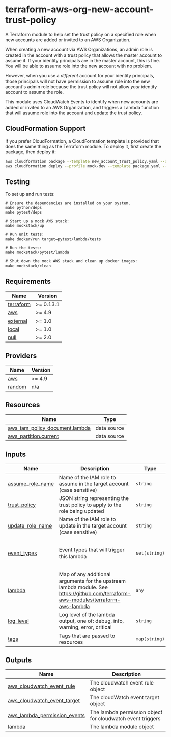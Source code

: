 # terraform-aws-org-new-account-trust-policy

A Terraform module to help set the trust policy on a specified role when new
accounts are added or invited to an AWS Organization.

When creating a new account via AWS Organizations, an admin role is created in
the account with a trust policy that allows the master account to assume it. If
your identity principals are in the master account, this is fine. You will be
able to assume role into the new account with no problem.

However, when you use a _different_ account for your identity principals, those
principals will not have permission to assume role into the new account's admin
role because the trust policy will not allow _your_ identity account to assume
the role.

This module uses CloudWatch Events to identify when new accounts are added or
invited to an AWS Organization, and triggers a Lambda function that will
assume role into the account and update the trust policy.

## CloudFormation Support

If you prefer CloudFormation, a CloudFormation template is provided that does
the same thing as the Terraform module. To deploy it, first create the package,
then deploy it:

```bash
aws cloudformation package --template new_account_trust_policy.yaml --output-template-file package.yaml --s3-bucket <your-s3-bucket>
aws cloudformation deploy --profile mock-dev --template package.yaml --capabilities CAPABILITY_IAM --stack-name <stack-name> --parameter-overrides AssumeRoleName=<role-to-assume> UpdateRoleName=<role-to-update> TrustPolicy=<trust-policy-to-apply>
```

## Testing

To set up and run tests: 

```
# Ensure the dependencies are installed on your system.
make python/deps
make pytest/deps

# Start up a mock AWS stack:
make mockstack/up

# Run unit tests:
make docker/run target=pytest/lambda/tests

# Run the tests:
make mockstack/pytest/lambda

# Shut down the mock AWS stack and clean up docker images:
make mockstack/clean
```

<!-- BEGIN TFDOCS -->
## Requirements

| Name | Version |
|------|---------|
| <a name="requirement_terraform"></a> [terraform](#requirement\_terraform) | >= 0.13.1 |
| <a name="requirement_aws"></a> [aws](#requirement\_aws) | >= 4.9 |
| <a name="requirement_external"></a> [external](#requirement\_external) | >= 1.0 |
| <a name="requirement_local"></a> [local](#requirement\_local) | >= 1.0 |
| <a name="requirement_null"></a> [null](#requirement\_null) | >= 2.0 |

## Providers

| Name | Version |
|------|---------|
| <a name="provider_aws"></a> [aws](#provider\_aws) | >= 4.9 |
| <a name="provider_random"></a> [random](#provider\_random) | n/a |

## Resources

| Name | Type |
|------|------|
| [aws_iam_policy_document.lambda](https://registry.terraform.io/providers/hashicorp/aws/latest/docs/data-sources/iam_policy_document) | data source |
| [aws_partition.current](https://registry.terraform.io/providers/hashicorp/aws/latest/docs/data-sources/partition) | data source |

## Inputs

| Name | Description | Type | Default | Required |
|------|-------------|------|---------|:--------:|
| <a name="input_assume_role_name"></a> [assume\_role\_name](#input\_assume\_role\_name) | Name of the IAM role to assume in the target account (case sensitive) | `string` | n/a | yes |
| <a name="input_trust_policy"></a> [trust\_policy](#input\_trust\_policy) | JSON string representing the trust policy to apply to the role being updated | `string` | n/a | yes |
| <a name="input_update_role_name"></a> [update\_role\_name](#input\_update\_role\_name) | Name of the IAM role to update in the target account (case sensitive) | `string` | n/a | yes |
| <a name="input_event_types"></a> [event\_types](#input\_event\_types) | Event types that will trigger this lambda | `set(string)` | <pre>[<br>  "CreateAccountResult",<br>  "InviteAccountToOrganization"<br>]</pre> | no |
| <a name="input_lambda"></a> [lambda](#input\_lambda) | Map of any additional arguments for the upstream lambda module. See <https://github.com/terraform-aws-modules/terraform-aws-lambda> | `any` | `{}` | no |
| <a name="input_log_level"></a> [log\_level](#input\_log\_level) | Log level of the lambda output, one of: debug, info, warning, error, critical | `string` | `"info"` | no |
| <a name="input_tags"></a> [tags](#input\_tags) | Tags that are passed to resources | `map(string)` | `{}` | no |

## Outputs

| Name | Description |
|------|-------------|
| <a name="output_aws_cloudwatch_event_rule"></a> [aws\_cloudwatch\_event\_rule](#output\_aws\_cloudwatch\_event\_rule) | The cloudwatch event rule object |
| <a name="output_aws_cloudwatch_event_target"></a> [aws\_cloudwatch\_event\_target](#output\_aws\_cloudwatch\_event\_target) | The cloudWatch event target object |
| <a name="output_aws_lambda_permission_events"></a> [aws\_lambda\_permission\_events](#output\_aws\_lambda\_permission\_events) | The lambda permission object for cloudwatch event triggers |
| <a name="output_lambda"></a> [lambda](#output\_lambda) | The lambda module object |

<!-- END TFDOCS -->

